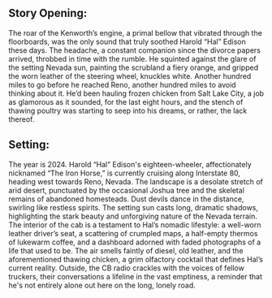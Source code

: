 ## Story Opening:

The roar of the Kenworth’s engine, a primal bellow that vibrated through the floorboards, was the only sound that truly soothed Harold “Hal” Edison these days. The headache, a constant companion since the divorce papers arrived, throbbed in time with the rumble. He squinted against the glare of the setting Nevada sun, painting the scrubland a fiery orange, and gripped the worn leather of the steering wheel, knuckles white. Another hundred miles to go before he reached Reno, another hundred miles to avoid thinking about it. He’d been hauling frozen chicken from Salt Lake City, a job as glamorous as it sounded, for the last eight hours, and the stench of thawing poultry was starting to seep into his dreams, or rather, the lack thereof.

## Setting:

The year is 2024. Harold “Hal” Edison's eighteen-wheeler, affectionately nicknamed “The Iron Horse,” is currently cruising along Interstate 80, heading west towards Reno, Nevada. The landscape is a desolate stretch of arid desert, punctuated by the occasional Joshua tree and the skeletal remains of abandoned homesteads. Dust devils dance in the distance, swirling like restless spirits. The setting sun casts long, dramatic shadows, highlighting the stark beauty and unforgiving nature of the Nevada terrain. The interior of the cab is a testament to Hal’s nomadic lifestyle: a well-worn leather driver’s seat, a scattering of crumpled maps, a half-empty thermos of lukewarm coffee, and a dashboard adorned with faded photographs of a life that used to be. The air smells faintly of diesel, old leather, and the aforementioned thawing chicken, a grim olfactory cocktail that defines Hal’s current reality. Outside, the CB radio crackles with the voices of fellow truckers, their conversations a lifeline in the vast emptiness, a reminder that he's not entirely alone out here on the long, lonely road.
